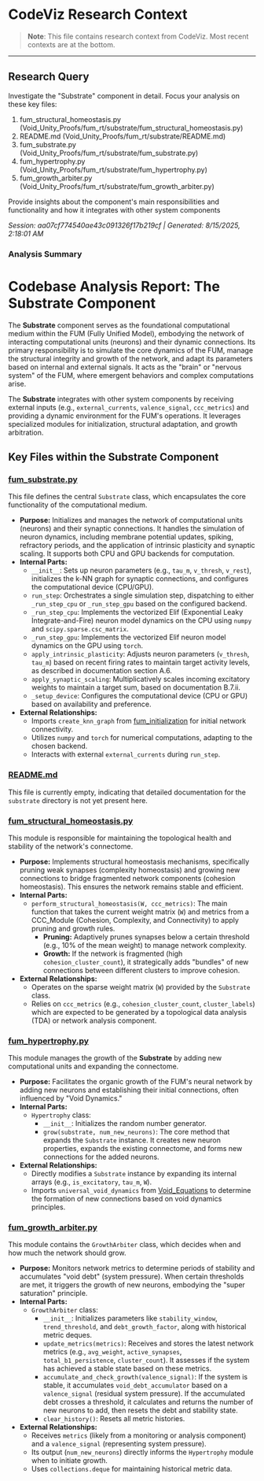 # CodeViz Research Context

> **Note**: This file contains research context from CodeViz. Most recent contexts are at the bottom.

---

## Research Query

Investigate the "Substrate" component in detail. Focus your analysis on these key files:
1. fum_structural_homeostasis.py (Void_Unity_Proofs/fum_rt/substrate/fum_structural_homeostasis.py)
2. README.md (Void_Unity_Proofs/fum_rt/substrate/README.md)
3. fum_substrate.py (Void_Unity_Proofs/fum_rt/substrate/fum_substrate.py)
4. fum_hypertrophy.py (Void_Unity_Proofs/fum_rt/substrate/fum_hypertrophy.py)
5. fum_growth_arbiter.py (Void_Unity_Proofs/fum_rt/substrate/fum_growth_arbiter.py)

Provide insights about the component's main responsibilities and functionality and how it integrates with other system components

*Session: aa07cf774540ae43c091326f17b219cf | Generated: 8/15/2025, 2:18:01 AM*

### Analysis Summary

# Codebase Analysis Report: The **Substrate** Component

The **Substrate** component serves as the foundational computational medium within the FUM (Fully Unified Model), embodying the network of interacting computational units (neurons) and their dynamic connections. Its primary responsibility is to simulate the core dynamics of the FUM, manage the structural integrity and growth of the network, and adapt its parameters based on internal and external signals. It acts as the "brain" or "nervous system" of the FUM, where emergent behaviors and complex computations arise.

The **Substrate** integrates with other system components by receiving external inputs (e.g., `external_currents`, `valence_signal`, `ccc_metrics`) and providing a dynamic environment for the FUM's operations. It leverages specialized modules for initialization, structural adaptation, and growth arbitration.

## Key Files within the **Substrate** Component

### [fum_substrate.py](Void_Unity_Proofs/fum_rt/substrate/fum_substrate.py)
This file defines the central `Substrate` class, which encapsulates the core functionality of the computational medium.

*   **Purpose:** Initializes and manages the network of computational units (neurons) and their synaptic connections. It handles the simulation of neuron dynamics, including membrane potential updates, spiking, refractory periods, and the application of intrinsic plasticity and synaptic scaling. It supports both CPU and GPU backends for computation.
*   **Internal Parts:**
    *   `__init__`: Sets up neuron parameters (e.g., `tau_m`, `v_thresh`, `v_rest`), initializes the k-NN graph for synaptic connections, and configures the computational device (CPU/GPU).
    *   `run_step`: Orchestrates a single simulation step, dispatching to either `_run_step_cpu` or `_run_step_gpu` based on the configured backend.
    *   `_run_step_cpu`: Implements the vectorized Elif (Exponential Leaky Integrate-and-Fire) neuron model dynamics on the CPU using `numpy` and `scipy.sparse.csc_matrix`.
    *   `_run_step_gpu`: Implements the vectorized Elif neuron model dynamics on the GPU using `torch`.
    *   `apply_intrinsic_plasticity`: Adjusts neuron parameters (`v_thresh`, `tau_m`) based on recent firing rates to maintain target activity levels, as described in documentation section A.6.
    *   `apply_synaptic_scaling`: Multiplicatively scales incoming excitatory weights to maintain a target sum, based on documentation B.7.ii.
    *   `_setup_device`: Configures the computational device (CPU or GPU) based on availability and preference.
*   **External Relationships:**
    *   Imports `create_knn_graph` from [fum_initialization](Void_Unity_Proofs/FUM_Demo_original/fum_initialization.py) for initial network connectivity.
    *   Utilizes `numpy` and `torch` for numerical computations, adapting to the chosen backend.
    *   Interacts with external `external_currents` during `run_step`.

### [README.md](Void_Unity_Proofs/fum_rt/substrate/README.md)
This file is currently empty, indicating that detailed documentation for the `substrate` directory is not yet present here.

### [fum_structural_homeostasis.py](Void_Unity_Proofs/fum_rt/substrate/fum_structural_homeostasis.py)
This module is responsible for maintaining the topological health and stability of the network's connectome.

*   **Purpose:** Implements structural homeostasis mechanisms, specifically pruning weak synapses (complexity homeostasis) and growing new connections to bridge fragmented network components (cohesion homeostasis). This ensures the network remains stable and efficient.
*   **Internal Parts:**
    *   `perform_structural_homeostasis(W, ccc_metrics)`: The main function that takes the current weight matrix (`W`) and metrics from a CCC_Module (Cohesion, Complexity, and Connectivity) to apply pruning and growth rules.
        *   **Pruning:** Adaptively prunes synapses below a certain threshold (e.g., 10% of the mean weight) to manage network complexity.
        *   **Growth:** If the network is fragmented (high `cohesion_cluster_count`), it strategically adds "bundles" of new connections between different clusters to improve cohesion.
*   **External Relationships:**
    *   Operates on the sparse weight matrix (`W`) provided by the `Substrate` class.
    *   Relies on `ccc_metrics` (e.g., `cohesion_cluster_count`, `cluster_labels`) which are expected to be generated by a topological data analysis (TDA) or network analysis component.

### [fum_hypertrophy.py](Void_Unity_Proofs/fum_rt/substrate/fum_hypertrophy.py)
This module manages the growth of the **Substrate** by adding new computational units and expanding the connectome.

*   **Purpose:** Facilitates the organic growth of the FUM's neural network by adding new neurons and establishing their initial connections, often influenced by "Void Dynamics."
*   **Internal Parts:**
    *   `Hypertrophy` class:
        *   `__init__`: Initializes the random number generator.
        *   `grow(substrate, num_new_neurons)`: The core method that expands the `Substrate` instance. It creates new neuron properties, expands the existing connectome, and forms new connections for the added neurons.
*   **External Relationships:**
    *   Directly modifies a `Substrate` instance by expanding its internal arrays (e.g., `is_excitatory`, `tau_m`, `W`).
    *   Imports `universal_void_dynamics` from [Void_Equations](Void_Unity_Proofs/FUM_Demo_original/Void_Equations.py) to determine the formation of new connections based on void dynamics principles.

### [fum_growth_arbiter.py](Void_Unity_Proofs/fum_rt/substrate/fum_growth_arbiter.py)
This module contains the `GrowthArbiter` class, which decides when and how much the network should grow.

*   **Purpose:** Monitors network metrics to determine periods of stability and accumulates "void debt" (system pressure). When certain thresholds are met, it triggers the growth of new neurons, embodying the "super saturation" principle.
*   **Internal Parts:**
    *   `GrowthArbiter` class:
        *   `__init__`: Initializes parameters like `stability_window`, `trend_threshold`, and `debt_growth_factor`, along with historical metric deques.
        *   `update_metrics(metrics)`: Receives and stores the latest network metrics (e.g., `avg_weight`, `active_synapses`, `total_b1_persistence`, `cluster_count`). It assesses if the system has achieved a stable state based on these metrics.
        *   `accumulate_and_check_growth(valence_signal)`: If the system is stable, it accumulates `void_debt_accumulator` based on a `valence_signal` (residual system pressure). If the accumulated debt crosses a threshold, it calculates and returns the number of new neurons to add, then resets the debt and stability state.
        *   `clear_history()`: Resets all metric histories.
*   **External Relationships:**
    *   Receives `metrics` (likely from a monitoring or analysis component) and a `valence_signal` (representing system pressure).
    *   Its output (`num_new_neurons`) directly informs the `Hypertrophy` module when to initiate growth.
    *   Uses `collections.deque` for maintaining historical metric data.

